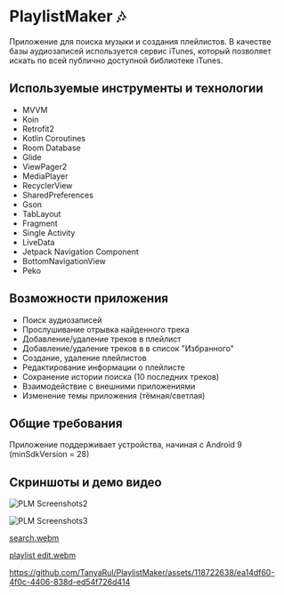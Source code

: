 # PlaylistMaker :notes:

Приложение для поиска музыки и создания плейлистов. В качестве базы аудиозаписей используется сервис iTunes, который позволяет искать по всей публично доступной библиотеке iTunes. 

## Используемые инструменты и технологии
- MVVM
- Koin
- Retrofit2
- Kotlin Coroutines
- Room Database
- Glide
- ViewPager2
- MediaPlayer
- RecyclerView
- SharedPreferences
- Gson
- TabLayout
- Fragment
- Single Activity
- LiveData
- Jetpack Navigation Component
- BottomNavigationView
- Peko

## Возможности приложения
- Поиск аудиозаписей
- Прослушивание отрывка найденного трека
- Добавление/удаление треков в плейлист
- Добавление/удаление треков в в список "Избранного"
- Создание, удаление плейлистов
- Редактирование информации о плейлисте
- Сохранение истории поиска (10 последних треков)
- Взаимодействие с внешними приложениями
- Изменение темы приложения (тёмная/светлая)

## Общие требования
Приложение поддерживает устройства, начиная с Android 9 (minSdkVersion = 28)

## Скриншоты и демо видео
![PLM Screenshots2](https://github.com/TanyaRul/PlaylistMaker/assets/118722638/207298ac-f901-4d06-8ff0-5c432ce3ba4b)

![PLM Screenshots3](https://github.com/TanyaRul/PlaylistMaker/assets/118722638/314c1ec7-0686-42fa-86dd-8ad96d5265f2)

[search.webm](https://github.com/TanyaRul/PlaylistMaker/assets/118722638/659b8c10-1923-4d25-bf12-ae81d5d92ebd)

[playlist edit.webm](https://github.com/TanyaRul/PlaylistMaker/assets/118722638/2b2b5218-7caf-468c-adf4-ab78f7219362)



https://github.com/TanyaRul/PlaylistMaker/assets/118722638/ea14df60-4f0c-4406-838d-ed54f726d414


